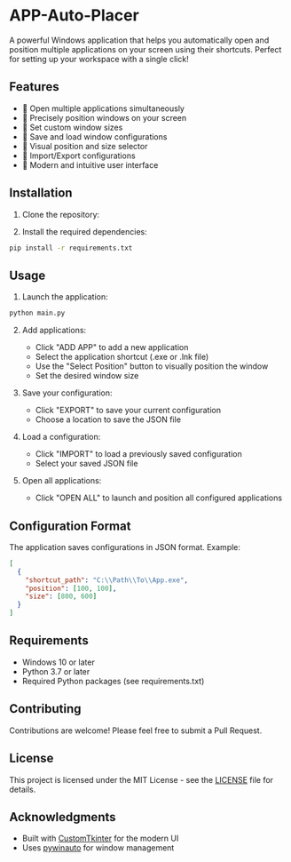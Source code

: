 # APP-Auto-Placer

A powerful Windows application that helps you automatically open and position multiple applications on your screen using their shortcuts. Perfect for setting up your workspace with a single click!

## Features

- 🚀 Open multiple applications simultaneously
- 📐 Precisely position windows on your screen
- 📏 Set custom window sizes
- 💾 Save and load window configurations
- 🎯 Visual position and size selector
- 🔄 Import/Export configurations
- 🎨 Modern and intuitive user interface

## Installation

1. Clone the repository:


2. Install the required dependencies:
```bash
pip install -r requirements.txt
```

## Usage

1. Launch the application:
```bash
python main.py
```

2. Add applications:
   - Click "ADD APP" to add a new application
   - Select the application shortcut (.exe or .lnk file)
   - Use the "Select Position" button to visually position the window
   - Set the desired window size

3. Save your configuration:
   - Click "EXPORT" to save your current configuration
   - Choose a location to save the JSON file

4. Load a configuration:
   - Click "IMPORT" to load a previously saved configuration
   - Select your saved JSON file

5. Open all applications:
   - Click "OPEN ALL" to launch and position all configured applications

## Configuration Format

The application saves configurations in JSON format. Example:
```json
[
  {
    "shortcut_path": "C:\\Path\\To\\App.exe",
    "position": [100, 100],
    "size": [800, 600]
  }
]
```

## Requirements

- Windows 10 or later
- Python 3.7 or later
- Required Python packages (see requirements.txt)

## Contributing

Contributions are welcome! Please feel free to submit a Pull Request.

## License

This project is licensed under the MIT License - see the [LICENSE](LICENSE) file for details.

## Acknowledgments

- Built with [CustomTkinter](https://github.com/TomSchimansky/CustomTkinter) for the modern UI
- Uses [pywinauto](https://github.com/pywinauto/pywinauto) for window management
